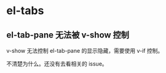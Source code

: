 # el-tabs

## el-tab-pane 无法被 v-show 控制

v-show 无法控制 el-tab-pane 的显示隐藏，需要使用 v-if 控制。

不清楚为什么。还没有去看相关的 issue。
